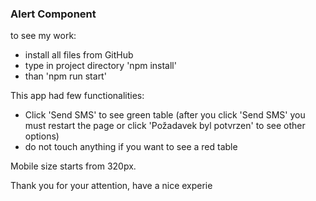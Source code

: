 ### Alert Component

to see my work: 

- install all files from GitHub
- type in project directory 'npm install'
- than 'npm run start'

This app had few functionalities:

- Click 'Send SMS' to see green table (after you click 'Send SMS' 
you must restart the page or click 'Požadavek byl potvrzen' to see other options)
- do not touch anything if you want to see a red table


Mobile size starts from 320px.

Thank you for your attention, have a nice experie
